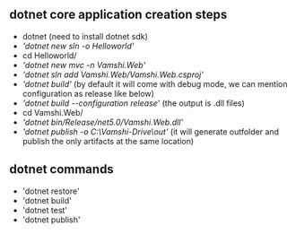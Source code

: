 ## dotnet core application creation steps
* dotnet  (need to install dotnet sdk)
* *'dotnet new sln -o Helloworld'*
* cd Helloworld/
* *'dotnet new mvc -n Vamshi.Web'*
* *'dotnet sln add Vamshi.Web/Vamshi.Web.csproj'*
* *'dotnet build'* (by default it will come with debug mode, we can mention configuration as release like below)
* *'dotnet build --configuration release'* (the output is .dll files)
* cd Vamshi.Web/
* *'dotnet bin/Release/net5.0/Vamshi.Web.dll'*
* *'dotnet publish -o C:\Vamshi-Drive\out'*  (it will generate outfolder and publish the only artifacts at the same location)

## dotnet commands
* 'dotnet restore'
* 'dotnet build'
* 'dotnet test'
* 'dotnet publish'

